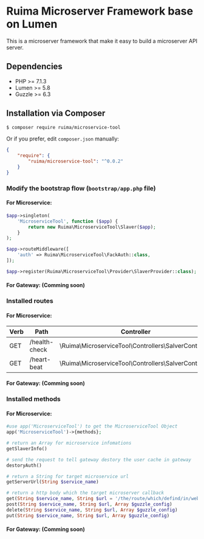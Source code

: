 # Ruima Microserver Framework base on Lumen

This is a microserver framework that make it easy to build a microserver API server.


## Dependencies
* PHP >= 7.1.3
* Lumen >= 5.8
* Guzzle >= 6.3

## Installation via Composer
```bash
$ composer require ruima/microservice-tool
```
Or if you prefer, edit `composer.json` manually:

```json
{
    "require": {
        "ruima/microservice-tool": "^0.0.2"
    }
}
```

### Modify the bootstrap flow (```bootstrap/app.php``` file)
#### For Microservice:
```php
$app->singleton(
    'MicroserviceTool', function ($app) {
        return new Ruima\MicroserviceTool\Slaver($app);
    }
);

$app->routeMiddleware([
    'auth' => Ruima\MicroserviceTool\FackAuth::class,
]);

$app->register(Ruima\MicroserviceTool\Provider\SlaverProvider::class);
```

#### For Gateway: (Comming soon)


### Installed routes
#### For Microservice:
Verb | Path | Controller | Action
--- | --- | --- | ---
GET | /health-check | \Ruima\MicroserviceTool\Controllers\SalverController | healthCheck
GET | /heart-beat | \Ruima\MicroserviceTool\Controllers\SalverController | heartBeat



#### For Gateway: (Comming soon)

### Installed methods
#### For Microservice:
```php
#use app('MicroserviceTool') to get the MicroserviceTool Object
app('MicroserviceTool')->{methods};

# return an Array for microservice infomations
getSlaverInfo()

# send the request to tell gateway destory the user cache in gateway
destoryAuth() 

# return a String for target microservice url
getServerUrl(String $service_name) 

# return a http body which the target microserver callback
get(String $service_name, String $url = '/the/route/which/defind/in/web.php/or/api.php', Array $guzzle_config = []) 
post(String $service_name, String $url, Array $guzzle_config) 
delete(String $service_name, String $url, Array $guzzle_config) 
put(String $service_name, String $url, Array $guzzle_config) 
```
#### For Gateway: (Comming soon)

